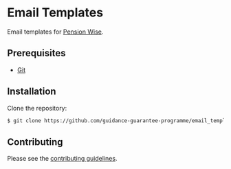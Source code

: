 # Email Templates

Email templates for [Pension Wise].


## Prerequisites

* [Git]


## Installation

Clone the repository:

```sh
$ git clone https://github.com/guidance-guarantee-programme/email_templates.git
```


## Contributing

Please see the [contributing guidelines](/CONTRIBUTING.md).

[git]: http://git-scm.com
[pension wise]: https://www.pensionwise.gov.uk
